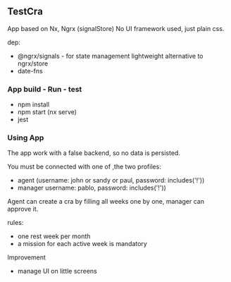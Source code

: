 ## TestCra

App based on Nx, Ngrx (signalStore)
No UI framework used, just plain css.

dep:

- @ngrx/signals - for state management lightweight alternative to ngrx/store
- date-fns


### App build - Run - test

- npm install
- npm start (nx serve)
- jest 


### Using App

The app work with a false backend, so no data is persisted.

You must be connected with one of ,the two profiles:
 - agent (username: john or sandy or paul, password: includes('!'))
 - manager username: pablo, password: includes('!'))

Agent can create a cra by filling all weeks one by one, manager can approve it.

rules:
- one rest week per month
- a mission for each active week is mandatory


Improvement
- manage UI on little screens